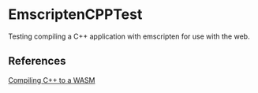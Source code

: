 # EmscriptenCPPTest

Testing compiling a C++ application with emscripten for use with the web.

## References

[Compiling C++ to a WASM](https://developer.mozilla.org/en-US/docs/WebAssembly/C_to_wasm)